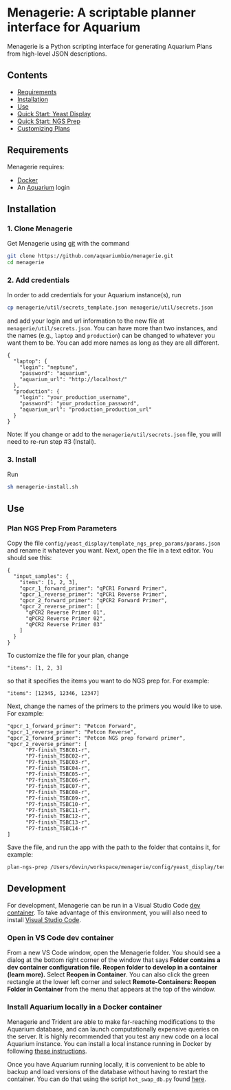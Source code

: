 # Menagerie: A scriptable planner interface for Aquarium
Menagerie is a Python scripting interface for generating Aquarium Plans from high-level JSON descriptions.

## Contents

* [Requirements](#requirements)
* [Installation](#installation)
* [Use](#use)
* [Quick Start: Yeast Display](docs/quick_start_yeast_display.md)
* [Quick Start: NGS Prep](docs/quick_start_ngs_prep.md)
* [Customizing Plans](docs/customizing_plans.md)

## Requirements

Menagerie requires:

* [Docker](https://www.docker.com/get-started)
* An [Aquarium](https://www.aquarium.bio/) login

## Installation
### 1. Clone Menagerie
Get Menagerie using [git](https://git-scm.com/) with the command

```bash
git clone https://github.com/aquariumbio/menagerie.git
cd menagerie
```

### 2. Add credentials
In order to add credentials for your Aquarium instance(s), run
```bash
cp menagerie/util/secrets_template.json menagerie/util/secrets.json
```
and add your login and url information to the new file at `menagerie/util/secrets.json`. You can have more than two instances, and the names (e.g., `laptop` and `production`) can be changed to whatever you want them to be. You can add more names as long as they are all different.

```
{
  "laptop": {
    "login": "neptune",
    "password": "aquarium",
    "aquarium_url": "http://localhost/"
  },
  "production": {
    "login": "your_production_username",
    "password": "your_production_password",
    "aquarium_url": "production_production_url"
  }
}
```
Note: If you change or add to the `menagerie/util/secrets.json` file, you will need to re-run step #3 (Install).

### 3. Install
Run
```bash
sh menagerie-install.sh
```

## Use
### Plan NGS Prep From Parameters
Copy the file `config/yeast_display/template_ngs_prep_params/params.json` and rename it whatever you want.
Next, open the file in a text editor. You should see this:
```
{
  "input_samples": {
    "items": [1, 2, 3],
    "qpcr_1_forward_primer": "qPCR1 Forward Primer",
    "qpcr_1_reverse_primer": "qPCR1 Reverse Primer",
    "qpcr_2_forward_primer": "qPCR2 Forward Primer",
    "qpcr_2_reverse_primer": [
      "qPCR2 Reverse Primer 01",
      "qPCR2 Reverse Primer 02",
      "qPCR2 Reverse Primer 03"
    ]
  }
}
```
To customize the file for your plan, change
```
"items": [1, 2, 3]
```
so that it specifies the items you want to do NGS prep for. For example:
```
"items": [12345, 12346, 12347]
```
Next, change the names of the primers to the primers you would like to use. For example:
```
"qpcr_1_forward_primer": "Petcon Forward",
"qpcr_1_reverse_primer": "Petcon Reverse",
"qpcr_2_forward_primer": "Petcon NGS prep forward primer",
"qpcr_2_reverse_primer": [
      "P7-finish_TSBC01-r",
      "P7-finish_TSBC02-r",
      "P7-finish_TSBC03-r",
      "P7-finish_TSBC04-r",
      "P7-finish_TSBC05-r",
      "P7-finish_TSBC06-r",
      "P7-finish_TSBC07-r",
      "P7-finish_TSBC08-r",
      "P7-finish_TSBC09-r",
      "P7-finish_TSBC10-r",
      "P7-finish_TSBC11-r",
      "P7-finish_TSBC12-r",
      "P7-finish_TSBC13-r",
      "P7-finish_TSBC14-r"
]
```
Save the file, and run the app with the path to the folder that contains it, for example:
```bash
plan-ngs-prep /Users/devin/workspace/menagerie/config/yeast_display/template_ngs_prep_params/
```

## Development

For development, Menagerie can be run in a Visual Studio Code [dev container](https://code.visualstudio.com/remote-tutorials/containers/how-it-works). To take advantage of this environment, you will also need to install [Visual Studio Code](https://code.visualstudio.com/).

### Open in VS Code dev container
From a new VS Code window, open the Menagerie folder. You should see a dialog at the bottom right corner of the window that says **Folder contains a dev container configuration file. Reopen folder to develop in a container (learn more).** Select **Reopen in Container**. You can also click the green rectangle at the lower left corner and select **Remote-Containers: Reopen Folder in Container** from the menu that appears at the top of the window.

### Install Aquarium locally in a Docker container
Menagerie and Trident are able to make far-reaching modifications to the Aquarium database, and can launch computationally expensive queries on the server. It is highly recommended that you test any new code on a local Aquarium instance. You can install a local instance running in Docker by following [these instructions](https://github.com/klavinslab/aquarium-local).

Once you have Aquarium running locally, it is convenient to be able to backup and load versions of the database without having to restart the container. You can do that using the script `hot_swap_db.py` found [here](https://github.com/dvnstrcklnd/aq-hot-swap-db).
